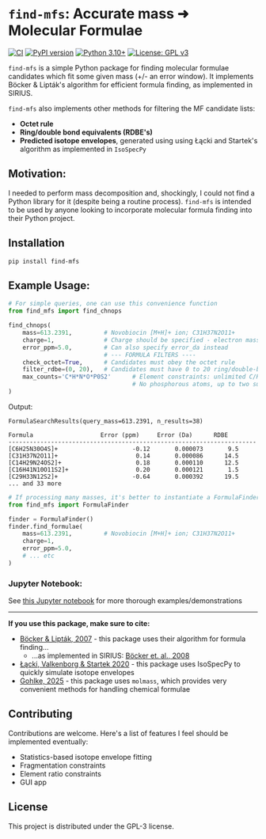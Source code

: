 # `find-mfs`: Accurate mass ➜ Molecular Formulae

[![CI](https://github.com/mhagar/find-mfs/actions/workflows/ci.yml/badge.svg)](https://github.com/mhagar/find-mfs/actions/workflows/ci.yml)
[![PyPI version](https://img.shields.io/pypi/v/find-mfs)](https://pypi.org/project/find-mfs/)
[![Python 3.10+](https://img.shields.io/badge/python-3.10+-blue.svg)](https://www.python.org/downloads/)
[![License: GPL v3](https://img.shields.io/badge/License-GPLv3-blue.svg)](https://www.gnu.org/licenses/gpl-3.0)

`find-mfs` is a simple Python package for finding 
molecular formulae candidates which fit some given mass (+/- an error window).
It implements Böcker & Lipták's algorithm for efficient formula finding, as 
implemented in SIRIUS. 

`find-mfs` also implements other methods 
for filtering the MF candidate lists:
- **Octet rule**
- **Ring/double bond equivalents (RDBE's)**
- **Predicted isotope envelopes**, generated using  using Łącki and Startek's algorithm
  as implemented in `IsoSpecPy`

## Motivation:
I needed to perform mass decomposition and, shockingly, I could not find a Python library for it 
(despite being a routine process). `find-mfs` is intended to be used by anyone looking to incorporate
molecular formula finding into their Python project.

## Installation
```commandline
pip install find-mfs
```

## Example Usage:

```python
# For simple queries, one can use this convenience function
from find_mfs import find_chnops

find_chnops(
    mass=613.2391,         # Novobiocin [M+H]+ ion; C31H37N2O11+
    charge=1,              # Charge should be specified - electron mass matters
    error_ppm=5.0,         # Can also specify error_da instead
                           # --- FORMULA FILTERS ----
    check_octet=True,      # Candidates must obey the octet rule
    filter_rdbe=(0, 20),   # Candidates must have 0 to 20 ring/double-bond equivalents
    max_counts='C*H*N*O*P0S2'      # Element constraints: unlimited C/H/N/O,
                                   # No phosphorous atoms, up to two sulfurs.
)
```
Output:
```
FormulaSearchResults(query_mass=613.2391, n_results=38)

Formula                   Error (ppm)     Error (Da)      RDBE
----------------------------------------------------------------------
[C6H25N30O4S]+                     -0.12       0.000073       9.5
[C31H37N2O11]+                      0.14       0.000086      14.5
[C14H29N24OS2]+                     0.18       0.000110      12.5
[C16H41N10O11S2]+                   0.20       0.000121       1.5
[C29H33N12S2]+                     -0.64       0.000392      19.5
... and 33 more
```

```python
# If processing many masses, it's better to instantiate a FormulaFinder object
from find_mfs import FormulaFinder

finder = FormulaFinder()
finder.find_formulae(
    mass=613.2391,         # Novobiocin [M+H]+ ion; C31H37N2O11+
    charge=1,              
    error_ppm=5.0,         
    # ... etc
)
```

### Jupyter Notebook:
See [this Jupyter notebook](docs/basic_usage.ipynb) for more thorough examples/demonstrations

---
**If you use this package, make sure to cite:**
- [Böcker & Lipták, 2007](https://link.springer.com/article/10.1007/s00453-007-0162-8) - this package uses their algorithm for formula finding...
    - ...as implemented in SIRIUS: [Böcker et. al., 2008](https://academic.oup.com/bioinformatics/article/25/2/218/218950)
- [Łącki, Valkenborg & Startek 2020](https://pubs.acs.org/doi/10.1021/acs.analchem.0c00959) - this package uses IsoSpecPy to quickly simulate isotope envelopes
- [Gohlke, 2025](https://zenodo.org/records/17059777) - this package uses `molmass`, which provides very convenient methods for handling chemical formulae


## Contributing

Contributions are welcome. Here's a list of features I feel should be implemented eventually:
- Statistics-based isotope envelope fitting
- Fragmentation constraints
- Element ratio constraints
- GUI app

## License

This project is distributed under the GPL-3 license.
